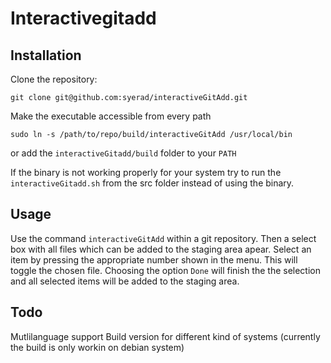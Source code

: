 # Interactivegitadd

## Installation
Clone the repository:

`git clone git@github.com:syerad/interactiveGitAdd.git`

Make the executable accessible from every path

`sudo ln -s /path/to/repo/build/interactiveGitAdd /usr/local/bin`

or add the `interactiveGitadd/build` folder to your `PATH`

If the binary is not working properly for your system
try to run the `interactiveGitadd.sh` from the src folder instead of using the binary.

## Usage

Use the command `interactiveGitAdd` within a git repository. Then a select box with all files which can be added to the staging area apear.
Select an item by pressing the appropriate number shown in the menu. This will toggle the chosen file. Choosing the option `Done` will finish the the selection and all selected items will be added to the staging area.

## Todo
Mutlilanguage support
Build version for different kind of systems (currently the build is only workin on debian system)
